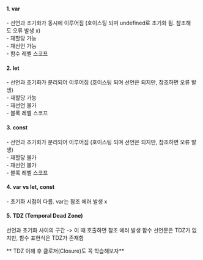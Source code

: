 #### 1. var

\- 선언과 초기화가 동시에 이루어짐 (호이스팅 되며 undefined로 초기화 됨. 참조해도 오류 발생 x)  
\- 재할당 가능  
\- 재선언 가능  
\- 함수 레벨 스코프  
  
#### 2. let

\- 선언과 초기화가 분리되어 이루어짐 (호이스팅 되며 선언은 되지만, 참조하면 오류 발생)  
\- 재할당 가능  
\- 재선언 불가  
\- 블록 레벨 스코프  
  
#### 3. const

  
\- 선언과 초기화가 분리되어 이루어짐 (호이스팅 되며 선언은 되지만, 참조하면 오류 발생)  
\- 재할당 불가  
\- 재선언 불가  
\- 블록 레벨 스코프  
  
  
#### 4. var vs let, const

  
\- 초기화 시점이 다름. var는 참조 에러 발생 x  
  
#### 5. TDZ (Temporal Dead Zone)  
선언과 초기화 사이의 구간 -> 이 때 호출하면 참조 에러 발생
함수 선언문은 TDZ가 없지만, 함수 표현식은 TDZ가 존재함
  
** TDZ 이해 후 클로저(Closure)도 꼭 학습해보자**
